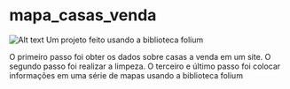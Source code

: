 # mapa_casas_venda
![Alt text](url "https://blog.kakaocdn.net/dn/b9KNqM/btqI6MFHvME/EtwKwLSdBvqIukXuaUHCbK/img.png")
Um projeto feito usando a biblioteca folium

O primeiro passo foi obter os dados sobre casas a venda em um site.
O segundo passo foi realizar a limpeza.
O terceiro e último passo foi colocar informações em uma série de mapas usando a biblioteca folium
